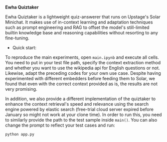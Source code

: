 **Ewha Quiztaker**

Ewha Quiztaker is a lightweight quiz-answerer that runs on Upstage's Solar Minichat. It makes use of in-context learning and adaptation techniques such as prompt engineering and RAG to offset the model's still-limited builtin knowledge base and reasoning capabilities without resorting to any fine-tuning.

- Quick start:

To reproduce the main experiments, open `main.ipynb` and execute all cells. You need to put in your test file path, specify the context extraction method and whether you want to use the wikipedia api for English questions or not. Likewise, adapt the preceding codes for your own use case. Despite having experimented with different embedders before feeding them to Solar, we found that even with the correct context provided as is, the results are not very promising. 

In addition, we also provide a different implementation of the quiztaker to enhance the context retrieval's speed and relevance using the search engine powered by elastic search (free-trial cloud server expired before January so might not work at your clone time). In order to run this, you need to similarly provide the path to the test sample inside `main()`. You can also change the prompt to reflect your test cases and run:
```python
python app.py
```





